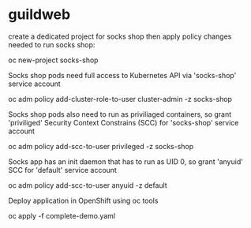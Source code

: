 # guildweb
create a dedicated project for socks shop then apply policy changes needed to run socks shop:

oc new-project socks-shop

Socks shop pods need full access to Kubernetes API via 'socks-shop' service account

oc adm policy add-cluster-role-to-user cluster-admin -z socks-shop

Socks shop pods also need to run as priviliaged containers, so grant 'priviliged' Security Context Constrains (SCC) for 'socks-shop' service account

oc adm policy add-scc-to-user privileged -z socks-shop

Socks app has an init daemon that has to run as UID 0, so grant 'anyuid' SCC for 'default' service account

oc adm policy add-scc-to-user anyuid -z default

Deploy application in OpenShift using oc tools

oc apply -f complete-demo.yaml 
